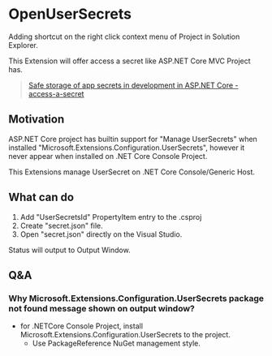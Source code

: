 # OpenUserSecrets

Adding shortcut on the right click context menu of Project in Solution Explorer.

This Extension will offer access a secret like ASP.NET Core MVC Project has.

> [Safe storage of app secrets in development in ASP.NET Core - access-a-secret
](https://docs.microsoft.com/en-us/aspnet/core/security/app-secrets?view=aspnetcore-2.2#access-a-secret)


## Motivation

ASP.NET Core project has builtin support for "Manage UserSecrets" when installed "Microsoft.Extensions.Configuration.UserSecrets", however it never appear when installed on .NET Core Console Project.

This Extensions manage UserSecret on .NET Core Console/Generic Host.

## What can do

1. Add "UserSecretsId" PropertyItem entry to the .csproj
1. Create "secret.json" file.
1. Open "secret.json" directly on the Visual Studio.

Status will output to Output Window.

## Q&A

### Why Microsoft.Extensions.Configuration.UserSecrets package not found message shown on output window?
* for .NETCore Console Project, install Microsoft.Extensions.Configuration.UserSecrets to the project.
    * Use PackageReference NuGet management style.
